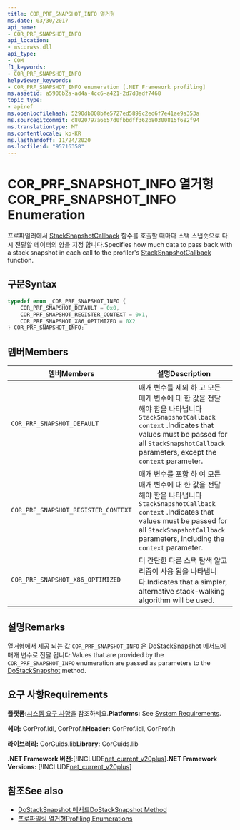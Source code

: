 ```yaml
---
title: COR_PRF_SNAPSHOT_INFO 열거형
ms.date: 03/30/2017
api_name:
- COR_PRF_SNAPSHOT_INFO
api_location:
- mscorwks.dll
api_type:
- COM
f1_keywords:
- COR_PRF_SNAPSHOT_INFO
helpviewer_keywords:
- COR_PRF_SNAPSHOT_INFO enumeration [.NET Framework profiling]
ms.assetid: a5906b2a-ad4a-4cc6-a421-2d7d8adf7468
topic_type:
- apiref
ms.openlocfilehash: 5290db008bfe5727ed5899c2ed6f7e41ae9a353a
ms.sourcegitcommit: d8020797a6657d0fbbdff362b80300815f682f94
ms.translationtype: MT
ms.contentlocale: ko-KR
ms.lasthandoff: 11/24/2020
ms.locfileid: "95716358"
---
```

# <a name="cor_prf_snapshot_info-enumeration"></a><span data-ttu-id="06811-102">COR_PRF_SNAPSHOT_INFO 열거형</span><span class="sxs-lookup"><span data-stu-id="06811-102">COR_PRF_SNAPSHOT_INFO Enumeration</span></span>

<span data-ttu-id="06811-103">프로파일러에서 [StackSnapshotCallback](stacksnapshotcallback-function.md) 함수를 호출할 때마다 스택 스냅숏으로 다시 전달할 데이터의 양을 지정 합니다.</span><span class="sxs-lookup"><span data-stu-id="06811-103">Specifies how much data to pass back with a stack snapshot in each call to the profiler's [StackSnapshotCallback](stacksnapshotcallback-function.md) function.</span></span>  
  
## <a name="syntax"></a><span data-ttu-id="06811-104">구문</span><span class="sxs-lookup"><span data-stu-id="06811-104">Syntax</span></span>  
  
```cpp  
typedef enum _COR_PRF_SNAPSHOT_INFO {  
    COR_PRF_SNAPSHOT_DEFAULT = 0x0,  
    COR_PRF_SNAPSHOT_REGISTER_CONTEXT = 0x1,  
    COR_PRF_SNAPSHOT_X86_OPTIMIZED = 0X2  
} COR_PRF_SNAPSHOT_INFO;  
```  
  
## <a name="members"></a><span data-ttu-id="06811-105">멤버</span><span class="sxs-lookup"><span data-stu-id="06811-105">Members</span></span>  
  
|<span data-ttu-id="06811-106">멤버</span><span class="sxs-lookup"><span data-stu-id="06811-106">Members</span></span>|<span data-ttu-id="06811-107">설명</span><span class="sxs-lookup"><span data-stu-id="06811-107">Description</span></span>|  
|-------------|-----------------|  
|`COR_PRF_SNAPSHOT_DEFAULT`|<span data-ttu-id="06811-108">매개 변수를 제외 하 고 모든 매개 변수에 대 한 값을 전달 해야 함을 나타냅니다 `StackSnapshotCallback` `context` .</span><span class="sxs-lookup"><span data-stu-id="06811-108">Indicates that values must be passed for all `StackSnapshotCallback` parameters, except the `context` parameter.</span></span>|  
|`COR_PRF_SNAPSHOT_REGISTER_CONTEXT`|<span data-ttu-id="06811-109">매개 변수를 포함 하 여 모든 매개 변수에 대 한 값을 전달 해야 함을 나타냅니다 `StackSnapshotCallback` `context` .</span><span class="sxs-lookup"><span data-stu-id="06811-109">Indicates that values must be passed for all `StackSnapshotCallback` parameters, including the `context` parameter.</span></span>|  
|`COR_PRF_SNAPSHOT_X86_OPTIMIZED`|<span data-ttu-id="06811-110">더 간단한 다른 스택 탐색 알고리즘이 사용 됨을 나타냅니다.</span><span class="sxs-lookup"><span data-stu-id="06811-110">Indicates that a simpler, alternative stack-walking algorithm will be used.</span></span>|  
  
## <a name="remarks"></a><span data-ttu-id="06811-111">설명</span><span class="sxs-lookup"><span data-stu-id="06811-111">Remarks</span></span>  

 <span data-ttu-id="06811-112">열거형에서 제공 되는 값 `COR_PRF_SNAPSHOT_INFO` 은 [DoStackSnapshot](icorprofilerinfo2-dostacksnapshot-method.md) 메서드에 매개 변수로 전달 됩니다.</span><span class="sxs-lookup"><span data-stu-id="06811-112">Values that are provided by the `COR_PRF_SNAPSHOT_INFO` enumeration are passed as parameters to the [DoStackSnapshot](icorprofilerinfo2-dostacksnapshot-method.md) method.</span></span>  
  
## <a name="requirements"></a><span data-ttu-id="06811-113">요구 사항</span><span class="sxs-lookup"><span data-stu-id="06811-113">Requirements</span></span>  

 <span data-ttu-id="06811-114">**플랫폼:**[시스템 요구 사항](../../get-started/system-requirements.md)을 참조하세요.</span><span class="sxs-lookup"><span data-stu-id="06811-114">**Platforms:** See [System Requirements](../../get-started/system-requirements.md).</span></span>  
  
 <span data-ttu-id="06811-115">**헤더:** CorProf.idl, CorProf.h</span><span class="sxs-lookup"><span data-stu-id="06811-115">**Header:** CorProf.idl, CorProf.h</span></span>  
  
 <span data-ttu-id="06811-116">**라이브러리:** CorGuids.lib</span><span class="sxs-lookup"><span data-stu-id="06811-116">**Library:** CorGuids.lib</span></span>  
  
 <span data-ttu-id="06811-117">**.NET Framework 버전:**[!INCLUDE[net_current_v20plus](../../../../includes/net-current-v20plus-md.md)]</span><span class="sxs-lookup"><span data-stu-id="06811-117">**.NET Framework Versions:** [!INCLUDE[net_current_v20plus](../../../../includes/net-current-v20plus-md.md)]</span></span>  
  
## <a name="see-also"></a><span data-ttu-id="06811-118">참조</span><span class="sxs-lookup"><span data-stu-id="06811-118">See also</span></span>

- [<span data-ttu-id="06811-119">DoStackSnapshot 메서드</span><span class="sxs-lookup"><span data-stu-id="06811-119">DoStackSnapshot Method</span></span>](icorprofilerinfo2-dostacksnapshot-method.md)
- [<span data-ttu-id="06811-120">프로파일링 열거형</span><span class="sxs-lookup"><span data-stu-id="06811-120">Profiling Enumerations</span></span>](profiling-enumerations.md)
